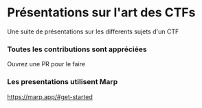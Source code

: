 # Présentations sur l'art des CTFs
Une suite de présentations sur les differents sujets d'un CTF

### Toutes les contributions sont appréciées
Ouvrez une PR pour le faire


### Les presentations utilisent Marp  
https://marp.app/#get-started
